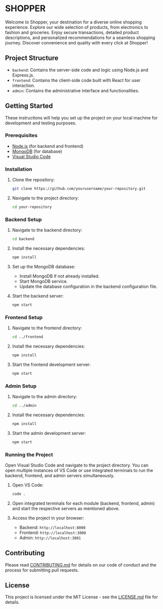 # SHOPPER

Welcome to Shopper, your destination for a diverse online shopping experience. Explore our wide selection of products, from electronics to fashion and groceries. Enjoy secure transactions, detailed product descriptions, and personalized recommendations for a seamless shopping journey. Discover convenience and quality with every click at Shopper!

## Project Structure

- `backend`: Contains the server-side code and logic using Node.js and Express.js.
- `frontend`: Contains the client-side code built with React for user interaction.
- `admin`: Contains the administrative interface and functionalities.

## Getting Started

These instructions will help you set up the project on your local machine for development and testing purposes.

### Prerequisites

- [Node.js](https://nodejs.org/) (for backend and frontend)
- [MongoDB](https://www.mongodb.com/) (for database)
- [Visual Studio Code](https://code.visualstudio.com/)

### Installation

1. Clone the repository:
    ```bash
    git clone https://github.com/yourusername/your-repository.git
    ```

2. Navigate to the project directory:
    ```bash
    cd your-repository
    ```

### Backend Setup

1. Navigate to the backend directory:
    ```bash
    cd backend
    ```

2. Install the necessary dependencies:
    ```bash
    npm install
    ```

3. Set up the MongoDB database:
    - Install MongoDB if not already installed.
    - Start MongoDB service.
    - Update the database configuration in the backend configuration file.

4. Start the backend server:
    ```bash
    npm start
    ```

### Frontend Setup

1. Navigate to the frontend directory:
    ```bash
    cd ../frontend
    ```

2. Install the necessary dependencies:
    ```bash
    npm install
    ```

3. Start the frontend development server:
    ```bash
    npm start
    ```

### Admin Setup

1. Navigate to the admin directory:
    ```bash
    cd ../admin
    ```

2. Install the necessary dependencies:
    ```bash
    npm install
    ```

3. Start the admin development server:
    ```bash
    npm start
    ```

### Running the Project

Open Visual Studio Code and navigate to the project directory. You can open multiple instances of VS Code or use integrated terminals to run the backend, frontend, and admin servers simultaneously.

1. Open VS Code:
    ```bash
    code .
    ```

2. Open integrated terminals for each module (backend, frontend, admin) and start the respective servers as mentioned above.

3. Access the project in your browser:
    - Backend: `http://localhost:8000`
    - Frontend: `http://localhost:3000`
    - Admin: `http://localhost:3001`

## Contributing

Please read [CONTRIBUTING.md](CONTRIBUTING.md) for details on our code of conduct and the process for submitting pull requests.

## License

This project is licensed under the MIT License - see the [LICENSE.md](LICENSE.md) file for details.

